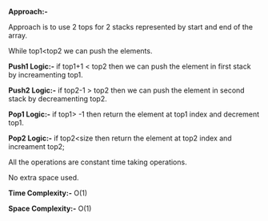 **Approach:-**

Approach is to use 2 tops for 2 stacks represented by start and end of the array.

While top1<top2 we can push the elements.

**Push1 Logic:-** if top1+1 < top2 then we can push the element in first stack by increamenting top1.

**Push2 Logic:-** if top2-1 > top2 then we can push the element in second stack by decreamenting top2.

**Pop1 Logic:-** if top1> -1 then return the element at top1 index and decrement top1.

**Pop2 Logic:-** if top2<size then return the element at top2 index and increament top2;

All the operations are constant time taking operations.

No extra space used.

**Time Complexity:-** O(1)

**Space Complexity:-** O(1)
